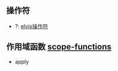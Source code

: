 
## 操作符
- ?: [elvis操作符](https://www.kotlincn.net/docs/reference/null-safety.html#elvis-%E6%93%8D%E4%BD%9C%E7%AC%A6)

## 作用域函数 [scope-functions](https://www.kotlincn.net/docs/reference/scope-functions.html)
- apply
